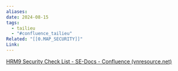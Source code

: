 ```yaml
---
aliases: 
date: 2024-08-15
tags:
  - tailieu
  - "#confluence_tailieu"
Related: "[[0.MAP_SECURITY]]"
Link:
---
```




[HRM9 Security Check List - SE-Docs - Confluence (vnresource.net)](https://confluence.vnresource.net:18001/display/SED/HRM9+Security+Check+List)